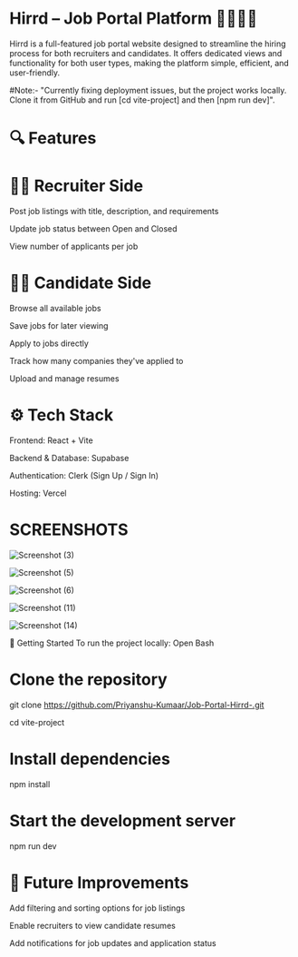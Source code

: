 # Hirrd – Job Portal Platform 👨‍💼👩‍💻
Hirrd is a full-featured job portal website designed to streamline the hiring process for both recruiters and candidates. It offers dedicated views and functionality for both user types, making the platform simple, efficient, and user-friendly.

 #Note:-
 "Currently fixing deployment issues, but the project works locally. Clone it from GitHub and run [cd vite-project] and then [npm run dev]".
# 🔍 Features
# 👨‍💼 Recruiter Side

Post job listings with title, description, and requirements

Update job status between Open and Closed

View number of applicants per job

# 👩‍💻 Candidate Side
Browse all available jobs

Save jobs for later viewing

Apply to jobs directly

Track how many companies they've applied to

Upload and manage resumes

# ⚙️ Tech Stack
Frontend: React + Vite

Backend & Database: Supabase

Authentication: Clerk (Sign Up / Sign In)

Hosting: Vercel


# SCREENSHOTS
![Screenshot (3)](https://github.com/user-attachments/assets/9cea5efc-dee5-4daa-9087-7ae2abb5832c)

![Screenshot (5)](https://github.com/user-attachments/assets/97862758-b0f6-4bf2-a4fe-43b9843e6b0f)

![Screenshot (6)](https://github.com/user-attachments/assets/e0e7aabf-c8a9-42b9-bb5e-898732b92950)

![Screenshot (11)](https://github.com/user-attachments/assets/c68221eb-b064-44b3-b8e9-0c3055fc0e7a)

![Screenshot (14)](https://github.com/user-attachments/assets/3be96f2c-8721-4906-b649-20e52fd6e7f4)

🚀 Getting Started
To run the project locally:
Open Bash 
# Clone the repository
git clone https://github.com/Priyanshu-Kumaar/Job-Portal-Hirrd-.git

cd vite-project

# Install dependencies
npm install

# Start the development server
npm run dev

# 📌 Future Improvements
Add filtering and sorting options for job listings

Enable recruiters to view candidate resumes

Add notifications for job updates and application status
